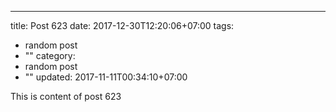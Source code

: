 ---
title: Post 623
date: 2017-12-30T12:20:06+07:00
tags:
  - random post
  - ""
category:
  - random post
  - ""
updated: 2017-11-11T00:34:10+07:00

This is content of post 623